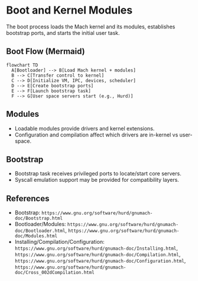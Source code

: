# Boot and Kernel Modules

The boot process loads the Mach kernel and its modules, establishes bootstrap ports, and starts the initial user task.

## Boot Flow (Mermaid)
```mermaid
flowchart TD
  A[Bootloader] --> B[Load Mach kernel + modules]
  B --> C[Transfer control to kernel]
  C --> D[Initialize VM, IPC, devices, scheduler]
  D --> E[Create bootstrap ports]
  E --> F[Launch bootstrap task]
  F --> G[User space servers start (e.g., Hurd)]
```

## Modules
- Loadable modules provide drivers and kernel extensions.
- Configuration and compilation affect which drivers are in-kernel vs user-space.

## Bootstrap
- Bootstrap task receives privileged ports to locate/start core servers.
- Syscall emulation support may be provided for compatibility layers.

## References
- Bootstrap: `https://www.gnu.org/software/hurd/gnumach-doc/Bootstrap.html`
- Bootloader/Modules: `https://www.gnu.org/software/hurd/gnumach-doc/Bootloader.html`, `https://www.gnu.org/software/hurd/gnumach-doc/Modules.html`
- Installing/Compilation/Configuration: `https://www.gnu.org/software/hurd/gnumach-doc/Installing.html`, `https://www.gnu.org/software/hurd/gnumach-doc/Compilation.html`, `https://www.gnu.org/software/hurd/gnumach-doc/Configuration.html`, `https://www.gnu.org/software/hurd/gnumach-doc/Cross_002dCompilation.html`
